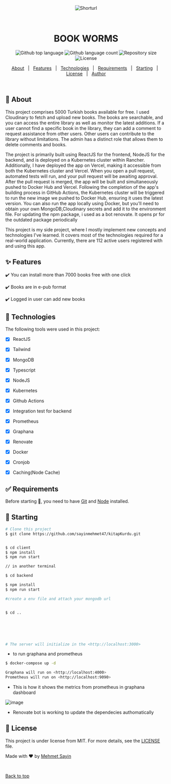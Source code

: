 <div align="center" id="top"> 
  <img src="./.github/app.gif" alt="Shorturl" />

&#xa0;

  <!-- <a href="https://shorturl.netlify.app">Demo</a> -->
</div>

<h1 align="center">BOOK WORMS</h1>

<p align="center">
  <img alt="Github top language" src="https://img.shields.io/github/languages/top/{{YOUR_GITHUB_USERNAME}}/shorturl?color=56BEB8">

  <img alt="Github language count" src="https://img.shields.io/github/languages/count/{{YOUR_GITHUB_USERNAME}}/shorturl?color=56BEB8">

  <img alt="Repository size" src="https://img.shields.io/github/repo-size/{{YOUR_GITHUB_USERNAME}}/shorturl?color=56BEB8">

  <img alt="License" src="https://img.shields.io/github/license/{{YOUR_GITHUB_USERNAME}}/shorturl?color=56BEB8">

  <!-- <img alt="Github issues" src="https://img.shields.io/github/issues/{{YOUR_GITHUB_USERNAME}}/shorturl?color=56BEB8" /> -->

  <!-- <img alt="Github forks" src="https://img.shields.io/github/forks/{{YOUR_GITHUB_USERNAME}}/shorturl?color=56BEB8" /> -->

  <!-- <img alt="Github stars" src="https://img.shields.io/github/stars/{{YOUR_GITHUB_USERNAME}}/shorturl?color=56BEB8" /> -->
</p>

<!-- Status -->

<!-- <h4 align="center">
	🚧  Shorturl 🚀 Under construction...  🚧
</h4>

<hr> -->

<p align="center">
  <a href="#dart-about">About</a> &#xa0; | &#xa0; 
  <a href="#sparkles-features">Features</a> &#xa0; | &#xa0;
  <a href="#rocket-technologies">Technologies</a> &#xa0; | &#xa0;
  <a href="#white_check_mark-requirements">Requirements</a> &#xa0; | &#xa0;
  <a href="#checkered_flag-starting">Starting</a> &#xa0; | &#xa0;
  <a href="#memo-license">License</a> &#xa0; | &#xa0;
  <a href="https://github.com/sayinmehmet47" target="_blank">Author</a>
</p>

<br>

## :dart: About

This project comprises 5000 Turkish books available for free. I used Cloudinary to fetch and upload new books. The books are searchable, and you can access the entire library as well as monitor the latest additions. If a user cannot find a specific book in the library, they can add a comment to request assistance from other users. Other users can contribute to the library without limitations. The admin has a distinct role that allows them to delete comments and books.

The project is primarily built using ReactJS for the frontend, NodeJS for the backend, and is deployed on a Kubernetes cluster within Rancher. Additionally, I have deployed the app on Vercel, making it accessible from both the Kubernetes cluster and Vercel. When you open a pull request, automated tests will run, and your pull request will be awaiting approval. After the pull request is merged, the app will be built and simultaneously pushed to Docker Hub and Vercel. Following the completion of the app's building process in GitHub Actions, the Kubernetes cluster will be triggered to run the new image we pushed to Docker Hub, ensuring it uses the latest version. You can also run the app locally using Docker, but you'll need to obtain your own MongoDB,Cloudinary secrets and add it to the environment file.
For updating the npm package, i used as a bot renovate. It opens pr for the outdated package periodically

This project is my side project, where I mostly implement new concepts and technologies I've learned. It covers most of the technologies required for a real-world application. Currently, there are 112 active users registered with and using this app.

## :sparkles: Features

:heavy_check_mark: You can install more than 7000 books free with one click

:heavy_check_mark: Books are in e-pub format

:heavy_check_mark: Logged in user can add new books

## :rocket: Technologies

The following tools were used in this project:

- [x] ReactJS
- [x] Tailwind
- [x] MongoDB
- [x] Typescript
- [x] NodeJS
- [x] Kubernetes
- [x] Github Actions
- [x] Integration test for backend
- [x] Prometheus
- [x] Graphana
- [x] Renovate
- [x] Docker
- [x] Cronjob
- [x] Caching(Node Cache)


## :white_check_mark: Requirements

Before starting :checkered_flag:, you need to have [Git](https://git-scm.com) and [Node](https://nodejs.org/en/) installed.

## :checkered_flag: Starting

```bash
# Clone this project
$ git clone https://github.com/sayinmehmet47/kitapKurdu.git


$ cd client
$ npm install
$ npm run start

// in another terminal

$ cd backend

$ npm install
$ npm run start

#create a env file and attach your mongodb url


$ cd ..






# The server will initialize in the <http://localhost:3000>
```

- to run graphana and prometheus

```bash
$ docker-compose up -d

Graphana will run on <http://localhost:4000>
Prometheus will run on <http://localhost:9090>

```
- This is how it shows the metrics from prometheus in graphana dashboard

![image](https://github.com/sayinmehmet47/kitapKurdu/assets/75525090/9ead309b-e96b-4306-88e9-61608b20f736)


- Renovate bot is working to update the dependecies authomatically


## :memo: License

This project is under license from MIT. For more details, see the [LICENSE](LICENSE.md) file.

Made with :heart: by <a href="https://github.com/sayinmehmet47" target="_blank">Mehmet Sayin</a>

&#xa0;

<a href="#top">Back to top</a>
